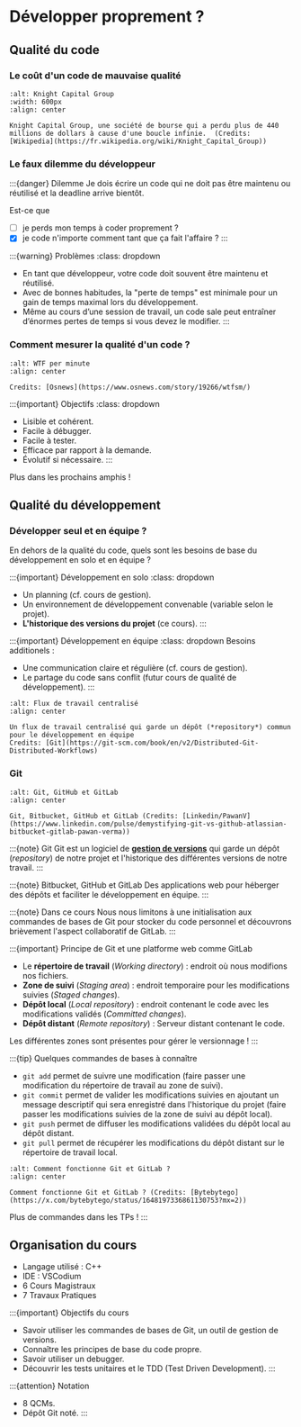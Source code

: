 # Développer proprement ?

## Qualité du code

### Le coût d'un code de mauvaise qualité

```{figure} ../images/knight-capital-group.png
:alt: Knight Capital Group
:width: 600px
:align: center

Knight Capital Group, une société de bourse qui a perdu plus de 440 millions de dollars à cause d'une boucle infinie.  (Credits: [Wikipedia](https://fr.wikipedia.org/wiki/Knight_Capital_Group))
```

### Le faux dilemme du développeur

:::{danger} Dilemme
Je dois écrire un code qui ne doit pas être maintenu ou réutilisé et la deadline arrive bientôt.

Est-ce que 
- [ ] je perds mon temps à coder proprement ?
- [X] je code n'importe comment tant que ça fait l'affaire ?
:::

:::{warning} Problèmes
:class: dropdown
- En tant que développeur, votre code doit souvent être maintenu et réutilisé.
- Avec de bonnes habitudes, la "perte de temps" est minimale pour un gain de temps maximal lors du développement.
- Même au cours d’une session de travail, un code sale peut entraîner d’énormes pertes de temps si vous devez le modifier.
:::

### Comment mesurer la qualité d'un code ?

```{figure} ../images/wtfm.jpg
:alt: WTF per minute
:align: center

Credits: [Osnews](https://www.osnews.com/story/19266/wtfsm/)
```

:::{important} Objectifs
:class: dropdown
- Lisible et cohérent.
- Facile à débugger.
- Facile à tester.
- Efficace par rapport à la demande.
- Évolutif si nécessaire.
:::

Plus dans les prochains amphis !

## Qualité du développement

### Développer seul et en équipe ?

En dehors de la qualité du code, quels sont les besoins de base du développement en solo et en équipe ?

:::{important} Développement en solo
:class: dropdown
- Un planning (cf. cours de gestion).
- Un environnement de développement convenable (variable selon le projet).
- **L'historique des versions du projet** (ce cours).
:::

:::{important} Développement en équipe
:class: dropdown
Besoins additionels :
- Une communication claire et régulière (cf. cours de gestion).
- Le partage du code sans conflit (futur cours de qualité de développement).
:::

```{figure} ../images/centralized-workflow.png
:alt: Flux de travail centralisé
:align: center

Un flux de travail centralisé qui garde un dépôt (*repository*) commun pour le développement en équipe
Credits: [Git](https://git-scm.com/book/en/v2/Distributed-Git-Distributed-Workflows)
```

### Git

```{figure} ../images/git.jpeg
:alt: Git, GitHub et GitLab
:align: center

Git, Bitbucket, GitHub et GitLab (Credits: [Linkedin/PawanV](https://www.linkedin.com/pulse/demystifying-git-vs-github-atlassian-bitbucket-gitlab-pawan-verma))
```

:::{note} Git
Git est un logiciel de [**gestion de versions**]((https://fr.wikipedia.org/wiki/Gestion_de_versions)) qui garde un dépôt (*repository*) de notre projet et l'historique des différentes versions de notre travail.
:::

:::{note} Bitbucket, GitHub et GitLab
Des applications web pour héberger des dépôts et faciliter le développement en équipe.
:::

:::{note} Dans ce cours
Nous nous limitons à une initialisation aux commandes de bases de Git pour stocker du code personnel et découvrons brièvement l'aspect collaboratif de GitLab.
:::

:::{important} Principe de Git et une platforme web comme GitLab
- Le **répertoire de travail** (*Working directory*) : endroit où nous modifions nos fichiers.
- **Zone de suivi** (*Staging area*) : endroit temporaire pour les modifications suivies (*Staged changes*).
- **Dépôt local** (*Local repository*) : endroit contenant le code avec les modifications validés (*Committed changes*).
- **Dépôt distant** (*Remote repository*) : Serveur distant contenant le code.

Les différentes zones sont présentes pour gérer le versionnage !
:::

:::{tip} Quelques commandes de bases à connaître
- `git add` permet de suivre une modification (faire passer une modification du répertoire de travail au zone de suivi).
- `git commit` permet de valider les modifications suivies en ajoutant un message descriptif qui sera enregistré dans l'historique du projet (faire passer les modifications suivies de la zone de suivi au dépôt local).
- `git push` permet de diffuser les modifications validées du dépôt local au dépôt distant.
- `git pull` permet de récupérer les modifications du dépôt distant sur le répertoire de travail local.

```{figure} ../images/git-workflow.jpeg
:alt: Comment fonctionne Git et GitLab ?
:align: center

Comment fonctionne Git et GitLab ? (Credits: [Bytebytego](https://x.com/bytebytego/status/1648197336861130753?mx=2))
```

Plus de commandes dans les TPs !
:::

## Organisation du cours

- Langage utilisé : C++
- IDE : VSCodium
- 6 Cours Magistraux
- 7 Travaux Pratiques

:::{important} Objectifs du cours
- Savoir utiliser les commandes de bases de Git, un outil de gestion de versions.
- Connaître les principes de base du code propre.
- Savoir utiliser un debugger.
- Découvrir les tests unitaires et le TDD (Test Driven Development).
:::

:::{attention} Notation
- 8 QCMs.
- Dépôt Git noté.
:::